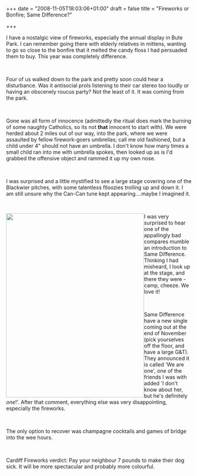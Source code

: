 +++
date = "2008-11-05T18:03:06+01:00"
draft = false
title = "Fireworks or Bonfire; Same Difference?"

+++

<p><p>I have a nostalgic view of fireworks, especially the annual display in Bute Park. I can remember going there with elderly relatives in mittens, wanting to go so close to the bonfire that it melted the candy floss I had persuaded them to buy. This year was completely difference.</p><br /><p>Four of us walked down to the park and pretty soon could hear a disturbance. Was it antisocial prols listening to their car stereo too loudly or having an obscenely roucus party? Not the least of it. It was coming from the park.</p><br /><p>Gone was all form of innocence (admittedly the ritual does mark the burning of some naughty Catholics, so its not <b>that</b> innocent to start with). We were herded about 2 miles out of our way, into the park, where we were assaulted by fellow firework-goers umbrellas; call me old fashioned, but a child under 4" should not have an umbrella. I don't know how many times a small child ran into me with umbrella spokes, then looked up as is I'd grabbed the offensive object and rammed it up my own nose.</p><br /><p>I was surprised and a little mystified to see a large stage covering one of the Blackwier pitches, with some talentless flloozies trolling up and down it. I am still unsure why the Can-Can tune kept appearing....maybe I imagined it.</p><br /><p><img height="500" src="/files/2372841577_83e21cede3.jpg" style="float: left;" width="375" />I was very surprised to hear one of the appallingly bad compares mumble an introduction to Same Difference. Thinking I had misheard, I look up at the stage, and there they were - camp, cheeze. We love it!</p><br /><p>Same Difference have a new single coming out at the end of November (pick yourselves off the floor, and have a large G&amp;T). They announced it is called 'We are one', one of the friends I was with added 'I don't know about her, but he's definitely<i> one</i>!'. After that comment, everything else was very disappointing, especially the fireworks.</p><br /><p>The only option to recover was champagne cocktails and games of bridge into the wee hours.</p><br /><p>Cardiff Fireworks verdict: Pay your neighbour 7 pounds to make their dog sick. It will be more spectacular and probably more colourful.</p></p>